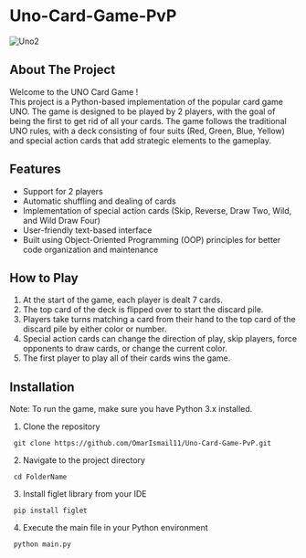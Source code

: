 # Uno-Card-Game-PvP
![Uno2](https://github.com/user-attachments/assets/f266bf1b-4e48-4790-b1e3-e07acef32498)
## About The Project
Welcome to the UNO Card Game !                                        
This project is a Python-based implementation of the popular card game UNO. The game is designed to be played by 2 players, with the goal of being the first to get rid of all your cards. The game follows the traditional UNO rules, with a deck consisting of four suits (Red, Green, Blue, Yellow) and special action cards that add strategic elements to the gameplay. 
## Features
- Support for 2 players
- Automatic shuffling and dealing of cards 
- Implementation of special action cards (Skip, Reverse, Draw Two, Wild, and Wild Draw Four)
- User-friendly text-based interface
- Built using Object-Oriented Programming (OOP) principles for better code organization and maintenance
## How to Play
1. At the start of the game, each player is dealt 7 cards.
2. The top card of the deck is flipped over to start the discard pile.
3. Players take turns matching a card from their hand to the top card of the discard pile by either color or number.
4. Special action cards can change the direction of play, skip players, force opponents to draw cards, or change the current color.
5. The first player to play all of their cards wins the game.
## Installation
Note: To run the game, make sure you have Python 3.x installed.
1. Clone the repository
```
 git clone https://github.com/OmarIsmail11/Uno-Card-Game-PvP.git
```
2. Navigate to the project directory
```
 cd FolderName
```
3. Install figlet library from your IDE
```
 pip install figlet 
```
4. Execute the main file in your Python environment
```
 python main.py 
```
